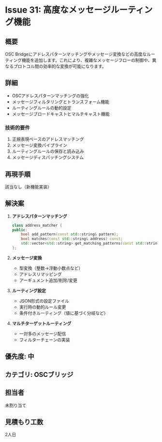 # Issue 31: 高度なメッセージルーティング機能

## 概要
OSC Bridgeにアドレスパターンマッチングやメッセージ変換などの高度なルーティング機能を追加します。これにより、複雑なメッセージフローの制御や、異なるプロトコル間の効率的な変換が可能になります。

## 詳細
- OSCアドレスパターンマッチングの強化
- メッセージフィルタリングとトランスフォーム機能
- ルーティングルールの動的設定
- メッセージブロードキャストとマルチキャスト機能

### 技術的要件
1. 正規表現ベースのアドレスマッチング
2. メッセージ変換パイプライン
3. ルーティングルールの保存と読み込み
4. メッセージディスパッチングシステム

## 再現手順
該当なし（新機能実装）

## 解決案
1. **アドレスパターンマッチング**
   ```cpp
   class address_matcher {
   public:
       bool add_pattern(const std::string& pattern);
       bool matches(const std::string& address) const;
       std::vector<std::string> get_matching_patterns(const std::string& address) const;
   };
   ```

2. **メッセージ変換**
   - 型変換（整数→浮動小数点など）
   - アドレスリマッピング
   - アーギュメント追加/削除/変更

3. **ルーティング設定**
   - JSON形式の設定ファイル
   - 実行時の動的ルール変更
   - 条件付きルーティング（値に基づく分岐など）

4. **マルチターゲットルーティング**
   - 一対多のメッセージ配信
   - フィルターチェーンの実装

## 優先度: 中

## カテゴリ: OSCブリッジ

## 担当者
未割り当て

## 見積もり工数
2人日
